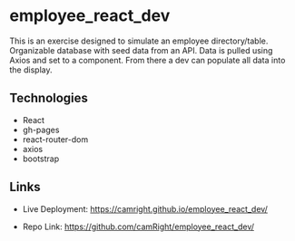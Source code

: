 # employee_react_dev

This is an exercise designed to simulate an employee directory/table. Organizable database with seed data from an API. Data is pulled using Axios and set to a component. From there a dev can populate all data into the display.

## Technologies

- React
- gh-pages
- react-router-dom
- axios
- bootstrap

## Links

- Live Deployment: https://camright.github.io/employee_react_dev/

- Repo Link: https://github.com/camRight/employee_react_dev/
























